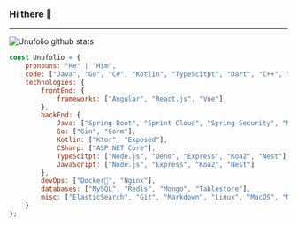 ### Hi there 👋

---
![Unufolio github stats](https://github-readme-stats.vercel.app/api?username=unufolio&hide=["issues"]&show_icons=true)

```javascript
const Unufolio = {
    pronouns: "He" | "Him",
    code: ["Java", "Go", "C#", "Kotlin", "TypeScitpt", "Dart", "C++", "Rust"],
    technologies: {
        frontEnd: {
            frameworks: ["Angular", "React.js", "Vue"],
        },
        backEnd: {
            Java: ["Spring Boot", "Sprint Cloud", "Spring Security", "Mybatis", "JPA", "Netty"],
            Go: ["Gin", "Gorm"],
            Kotlin: ["Ktor", "Exposed"],
            CSharp: ["ASP.NET Core"],
            TypeScitpt: ["Node.js", "Deno", "Express", "Koa2", "Nest"],
            JavaScript: ["Node.js", "Express", "Koa2", "Nest"]
        },
        devOps: ["Docker🐳", "Nginx"],
        databases: ["MySQL", "Redis", "Mongo", "Tablestore"],
        misc: ["ElasticSearch", "Git", "Markdown", "Linux", "MacOS", "Maven", "Gradle", "ffmpeg"]
    }
};
```


